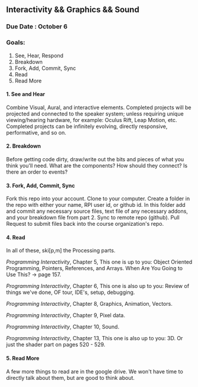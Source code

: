 ## Interactivity && Graphics && Sound

### Due Date : October 6

### Goals:

1. See, Hear, Respond
2. Breakdown
3. Fork, Add, Commit, Sync
4. Read
5. Read More


#### 1. See and Hear
Combine Visual, Aural, and interactive elements. Completed projects will be projected and connected to the speaker system; unless requiring unique viewing/hearing hardware, for example: Oculus Rift, Leap Motion, etc. Completed projects can be infinitely evolving, directly responsive, performative, and so on.

#### 2. Breakdown
Before getting code dirty, draw/write out the bits and pieces of what you think you'll need. What are the components? How should they connect? Is there an order to events? 

#### 3. Fork, Add, Commit, Sync
Fork this repo into your account. Clone to your computer. Create a folder in the repo with either your name, RPI user id, or github id. In this folder add and commit any necessary source files, text file of any necessary addons, and your breakdown file from part 2. Sync to remote repo (github). Pull Request to submit files back into the course organization's repo. 

#### 4. Read
In all of these, ski[p,m] the Processing parts. 

_Programming Interactivity_, Chapter 5, This one is up to you: Object Oriented Programming, Pointers, References, and Arrays. When Are You Going to Use This?  -> page 157. 

_Programming Interactivity_, Chapter 6, This one is also up to you: Review of things we've done, OF tour, IDE's, setup, debugging. 

_Programming Interactivity_, Chapter 8, Graphics, Animation, Vectors. 

_Programming Interactivity_, Chapter 9, Pixel data. 

_Programming Interactivity_, Chapter 10, Sound. 

_Programming Interactivity_, Chapter 13, This one is also up to you: 3D. Or just the shader part on pages 520 - 529.

#### 5. Read More
A few more things to read are in the google drive. We won't have time to directly talk about them, but are good to think about. 
